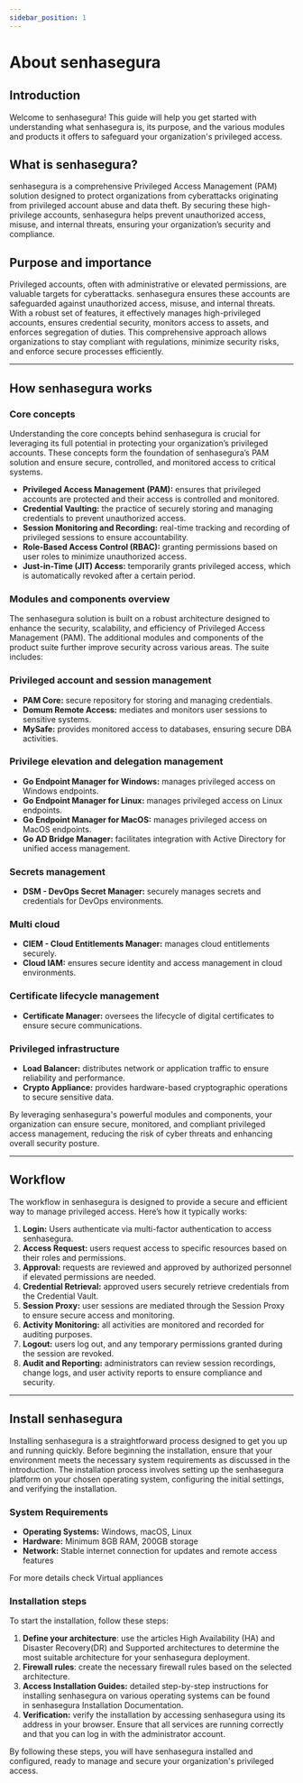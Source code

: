 ```yaml
---
sidebar_position: 1
---
```


# About senhasegura

## **Introduction**

Welcome to senhasegura! This guide will help you get started with understanding what senhasegura is, its purpose, and the various modules and products it offers to safeguard your organization's privileged access.

## **What is senhasegura?**

senhasegura is a comprehensive Privileged Access Management (PAM) solution designed to protect organizations from cyberattacks originating from privileged account abuse and data theft. By securing these high-privilege accounts, senhasegura helps prevent unauthorized access, misuse, and internal threats, ensuring your organization’s security and compliance.

## **Purpose and importance**

Privileged accounts, often with administrative or elevated permissions, are valuable targets for cyberattacks. senhasegura ensures these accounts are safeguarded against unauthorized access, misuse, and internal threats. With a robust set of features, it effectively manages high-privileged accounts, ensures credential security, monitors access to assets, and enforces segregation of duties. This comprehensive approach allows organizations to stay compliant with regulations, minimize security risks, and enforce secure processes efficiently.

---

## **How senhasegura works**

### **Core concepts**

Understanding the core concepts behind senhasegura is crucial for leveraging its full potential in protecting your organization’s privileged accounts. These concepts form the foundation of senhasegura’s PAM solution and ensure secure, controlled, and monitored access to critical systems.

- **Privileged Access Management (PAM):** ensures that privileged accounts are protected and their access is controlled and monitored.
- **Credential Vaulting:** the practice of securely storing and managing credentials to prevent unauthorized access.
- **Session Monitoring and Recording:** real-time tracking and recording of privileged sessions to ensure accountability.
- **Role-Based Access Control (RBAC):** granting permissions based on user roles to minimize unauthorized access.
- **Just-in-Time (JIT) Access:** temporarily grants privileged access, which is automatically revoked after a certain period.

### **Modules and components overview**

The senhasegura solution is built on a robust architecture designed to enhance the security, scalability, and efficiency of Privileged Access Management (PAM). The additional modules and components of the product suite further improve security across various areas. The suite includes:

### **Privileged account and session management**

- **PAM Core:** secure repository for storing and managing credentials.
- **Domum Remote Access:** mediates and monitors user sessions to sensitive systems.
- **MySafe:** provides monitored access to databases, ensuring secure DBA activities.

### **Privilege elevation and delegation management**

- **Go Endpoint Manager for Windows:** manages privileged access on Windows endpoints.
- **Go Endpoint Manager for Linux:** manages privileged access on Linux endpoints.
- **Go Endpoint Manager for MacOS:** manages privileged access on MacOS endpoints.
- **Go AD Bridge Manager:** facilitates integration with Active Directory for unified access management.

### **Secrets management**

- **DSM - DevOps Secret Manager:** securely manages secrets and credentials for DevOps environments.

### **Multi cloud**

- **CIEM - Cloud Entitlements Manager:** manages cloud entitlements securely.
- **Cloud IAM:** ensures secure identity and access management in cloud environments.

### **Certificate lifecycle management**

- **Certificate Manager:** oversees the lifecycle of digital certificates to ensure secure communications.

### **Privileged infrastructure**

- **Load Balancer:** distributes network or application traffic to ensure reliability and performance.
- **Crypto Appliance:** provides hardware-based cryptographic operations to secure sensitive data.

By leveraging senhasegura's powerful modules and components, your organization can ensure secure, monitored, and compliant privileged access management, reducing the risk of cyber threats and enhancing overall security posture.

---

## **Workflow**

The workflow in senhasegura is designed to provide a secure and efficient way to manage privileged access. Here’s how it typically works:

1. **Login:** Users authenticate via multi-factor authentication to access senhasegura.
2. **Access Request:** users request access to specific resources based on their roles and permissions.
3. **Approval:** requests are reviewed and approved by authorized personnel if elevated permissions are needed.
4. **Credential Retrieval:** approved users securely retrieve credentials from the Credential Vault.
5. **Session Proxy:** user sessions are mediated through the Session Proxy to ensure secure access and monitoring.
6. **Activity Monitoring:** all activities are monitored and recorded for auditing purposes.
7. **Logout:** users log out, and any temporary permissions granted during the session are revoked.
8. **Audit and Reporting:** administrators can review session recordings, change logs, and user activity reports to ensure compliance and security.

---

## **Install senhasegura**

Installing senhasegura is a straightforward process designed to get you up and running quickly. Before beginning the installation, ensure that your environment meets the necessary system requirements as discussed in the introduction. The installation process involves setting up the senhasegura platform on your chosen operating system, configuring the initial settings, and verifying the installation.

### **System Requirements**

- **Operating Systems:** Windows, macOS, Linux
- **Hardware:** Minimum 8GB RAM, 200GB storage
- **Network:** Stable internet connection for updates and remote access features

For more details check Virtual appliances

### **Installation steps**

To start the installation, follow these steps:

1. **Define your architecture**: use the articles High Availability (HA) and Disaster Recovery(DR) and Supported architectures to determine the most suitable architecture for your senhasegura deployment.
2. **Firewall rules**: create the necessary firewall rules based on the selected architecture.
3. **Access Installation Guides:** detailed step-by-step instructions for installing senhasegura on various operating systems can be found in senhasegura Installation Documentation.
4. **Verification:** verify the installation by accessing senhasegura using its address in your browser. Ensure that all services are running correctly and that you can log in with the administrator account.

By following these steps, you will have senhasegura installed and configured, ready to manage and secure your organization's privileged access.